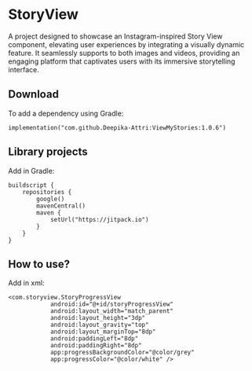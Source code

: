 # StoryView

A project designed to showcase an Instagram-inspired Story View component, elevating user experiences by integrating a visually dynamic feature. It seamlessly supports to both images and videos, providing an engaging platform that captivates users with its immersive storytelling interface.

## Download

To add a dependency using Gradle:

``` 
implementation("com.github.Deepika-Attri:ViewMyStories:1.0.6")

```

## Library projects

Add in Gradle:

```
buildscript {
    repositories {
        google()
        mavenCentral()
        maven {
            setUrl("https://jitpack.io")
        }
    }
}

```

## How to use?

Add in xml:

```
<com.storyview.StoryProgressView
            android:id="@+id/storyProgressView"
            android:layout_width="match_parent"
            android:layout_height="3dp"
            android:layout_gravity="top"
            android:layout_marginTop="8dp"
            android:paddingLeft="8dp"
            android:paddingRight="8dp"
            app:progressBackgroundColor="@color/grey"
            app:progressColor="@color/white" />

```
